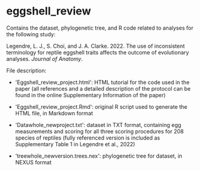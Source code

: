 # eggshell_review

Contains the dataset, phylogenetic tree, and R code related to analyses for the following study:

Legendre, L. J., S. Choi, and J. A. Clarke. 2022. The use of inconsistent terminology for reptile eggshell traits affects the outcome of evolutionary analyses. <i>Journal of Anatomy</i>.

File description:

- 'Eggshell_review_project.html': HTML tutorial for the code used in the paper (all references and a detailed description of the protocol can be found in the online Supplementary Information of the paper)

- 'Eggshell_review_project.Rmd': original R script used to generate the HTML file, in Markdown format

- 'Datawhole_newproject.txt': dataset in TXT format, containing egg measurements and scoring for all three scoring procedures for 208 species of reptiles (fully referenced version is included as Supplementary Table 1 in Legendre et al., 2022)

- 'treewhole_newversion.trees.nex': phylogenetic tree for dataset, in NEXUS format
